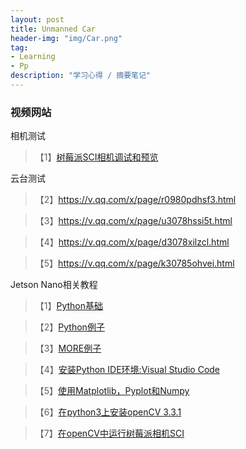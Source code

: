 ```yaml
---
layout: post
title: Unmanned Car
header-img: "img/Car.png"
tag:
- Learning
- Pp
description: "学习心得 / 摘要笔记"
---
```


### 视频网站
相机测试
<blockquote>
  【1】<a href="http://www.qishunwang.net/news_show_98775.aspx" target="_blank">树莓派SCI相机调试和预览</a>
</blockquote>
云台测试
<blockquote>
  【2】<a href="https://v.qq.com/x/page/r0980pdhsf3.html" target="_blank">https://v.qq.com/x/page/r0980pdhsf3.html</a>
</blockquote>
<blockquote>
  【3】<a href="https://v.qq.com/x/page/u3078hssi5t.html" target="_blank">https://v.qq.com/x/page/u3078hssi5t.html</a>
</blockquote>
<blockquote>
  【4】<a href="https://v.qq.com/x/page/d3078xilzcl.html" target="_blank">https://v.qq.com/x/page/d3078xilzcl.html</a>
</blockquote>
<blockquote>
  【5】<a href="https://v.qq.com/x/page/k30785ohvei.html" target="_blank">https://v.qq.com/x/page/k30785ohvei.html</a>
</blockquote>

Jetson Nano相关教程
<blockquote>
  【1】<a href="https://v.qq.com/x/page/r0976psa45v.html" target="_blank">Python基础</a>
</blockquote>
<blockquote>
  【2】<a href="https://v.qq.com/x/page/h0976jywrnp.html" target="_blank">Python例子</a>
</blockquote>
<blockquote>
  【3】<a href="https://v.qq.com/x/page/o0976lp7flp.html" target="_blank">MORE例子</a>
</blockquote>
<blockquote>
  【4】<a href="https://v.qq.com/x/page/g0976fq6dbu.html" target="_blank">安装Python IDE环境:Visual Studio Code</a>
</blockquote>
<blockquote>
  【5】<a href="https://v.qq.com/x/page/y0976gsafqv.html" target="_blank">使用Matplotlib，Pyplot和Numpy</a>
</blockquote>
<blockquote>
  【6】<a href="https://v.qq.com/x/page/a0976qism1a.html" target="_blank">在python3上安装openCV 3.3.1</a>
</blockquote>
<blockquote>
  【7】<a href="https://v.qq.com/x/page/n09771eog0u.html" target="_blank">在openCV中运行树莓派相机SCI</a>
</blockquote>
